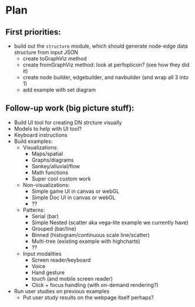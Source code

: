 # Plan

## First priorities:

-   build out the `structure` module, which should generate node-edge data structure from input JSON
    -   create toGraphViz method
    -   create fromGraphViz method: look at perfopticon? (see how they did it)
    -   create node builder, edgebuilder, and navbuilder (and wrap all 3 into 1)
    -   add example with set diagram

## Follow-up work (big picture stuff):

-   Build UI tool for creating DN strcture visually
-   Models to help with UI tool?
-   Keyboard instructions
-   Build examples:
    -   Visualizations:
        -   Maps/spatial
        -   Graphs/diagrams
        -   Sankey/alluvial/flow
        -   Math functions
        -   Super cool custom work
    -   Non-visualizations:
        -   Simple game UI in canvas or webGL
        -   Simple Doc UI in canvas or webGL
        -   ??
    -   Patterns:
        -   Serial (bar)
        -   Simple Nested (scatter aka vega-lite example we currently have)
        -   Grouped (bar/line)
        -   Binned (histogram/continuous scale line/scatter)
        -   Multi-tree (existing example with highcharts)
        -   ??
    -   Input modalities
        -   Screen reader/keyboard
        -   Voice
        -   Hand gesture
        -   touch (and mobile screen reader)
        -   Click + focus handling (with on-demand rendering?)
-   Run user studies on previous examples
    -   Put user study results on the webpage itself perhaps?
